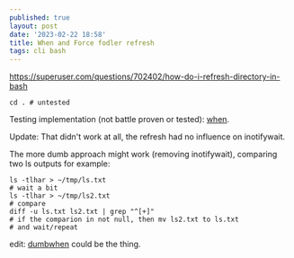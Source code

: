 ```yaml
---
published: true
layout: post
date: '2023-02-22 18:58'
title: When and Force fodler refresh
tags: cli bash 
---
```

<https://superuser.com/questions/702402/how-do-i-refresh-directory-in-bash>

    cd . # untested

Testing implementation (not battle proven or tested): [when](https://raw.githubusercontent.com/brontosaurusrex/bucentaur/master/.experiments/bin/when).

Update: That didn't work at all, the refresh had no influence on inotifywait.

The more dumb approach might work (removing inotifywait), comparing two ls outputs for example:  

    ls -tlhar > ~/tmp/ls.txt
    # wait a bit
    ls -tlhar > ~/tmp/ls2.txt
    # compare
    diff -u ls.txt ls2.txt | grep "^[+]"
    # if the comparion in not null, then mv ls2.txt to ls.txt
    # and wait/repeat

edit: [dumbwhen](https://raw.githubusercontent.com/brontosaurusrex/bucentaur/master/.experiments/bin/dumbwhen) could be the thing.
